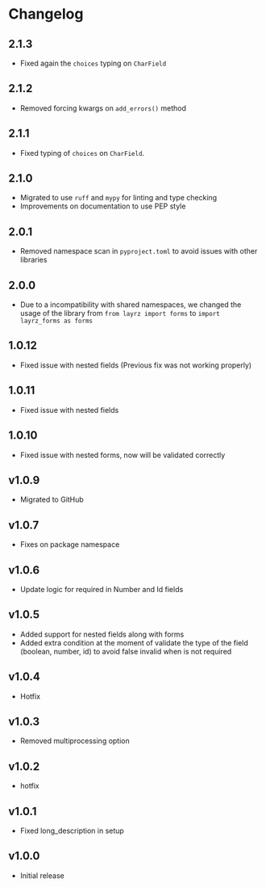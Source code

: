 # Changelog

## 2.1.3

- Fixed again the `choices` typing on `CharField`

## 2.1.2

- Removed forcing kwargs on `add_errors()` method

## 2.1.1

- Fixed typing of `choices` on `CharField`.

## 2.1.0

- Migrated to use `ruff` and `mypy` for linting and type checking
- Improvements on documentation to use PEP style

## 2.0.1

- Removed namespace scan in `pyproject.toml` to avoid issues with other libraries

## 2.0.0

- Due to a incompatibility with shared namespaces, we changed the usage of the library from `from layrz import forms` to `import layrz_forms as forms`

## 1.0.12

- Fixed issue with nested fields (Previous fix was not working properly)

## 1.0.11

- Fixed issue with nested fields

## 1.0.10

- Fixed issue with nested forms, now will be validated correctly

## v1.0.9

- Migrated to GitHub

## v1.0.7

- Fixes on package namespace

## v1.0.6

- Update logic for required in Number and Id fields

## v1.0.5

- Added support for nested fields along with forms
- Added extra condition at the moment of validate the type of the field (boolean, number, id) to avoid false invalid when is not required

## v1.0.4

- Hotfix

## v1.0.3

- Removed multiprocessing option

## v1.0.2

- hotfix

## v1.0.1

- Fixed long_description in setup

## v1.0.0

- Initial release

